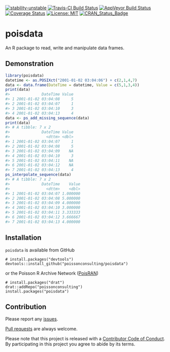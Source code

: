 
<!-- README.md is generated from README.Rmd. Please edit that file -->
[![stability-unstable](https://img.shields.io/badge/stability-unstable-yellow.svg)](https://github.com/joethorley/stability-badges#unstable) [![Travis-CI Build Status](https://travis-ci.org/poissonconsulting/poisdata.svg?branch=master)](https://travis-ci.org/poissonconsulting/poisdata) [![AppVeyor Build Status](https://ci.appveyor.com/api/projects/status/github/poissonconsulting/poisdata?branch=master&svg=true)](https://ci.appveyor.com/project/poissonconsulting/poisdata) [![Coverage Status](https://img.shields.io/codecov/c/github/poissonconsulting/poisdata/master.svg)](https://codecov.io/github/poissonconsulting/poisdata?branch=master) [![License: MIT](https://img.shields.io/badge/License-MIT-blue.svg)](https://opensource.org/licenses/MIT) [![CRAN\_Status\_Badge](http://www.r-pkg.org/badges/version/poisdata)](https://cran.r-project.org/package=poisdata)

poisdata
========

An R package to read, write and manipulate data frames.

Demonstration
-------------

``` r
library(poisdata)
datetime <- as.POSIXct("2001-01-02 03:04:06") + c(2,1,4,7)
data <- data.frame(DateTime = datetime, Value = c(5,1,3,4))
print(data)
#>              DateTime Value
#> 1 2001-01-02 03:04:08     5
#> 2 2001-01-02 03:04:07     1
#> 3 2001-01-02 03:04:10     3
#> 4 2001-01-02 03:04:13     4
data <- ps_add_missing_sequence(data)
print(data)
#> # A tibble: 7 x 2
#>              DateTime Value
#>                <dttm> <dbl>
#> 1 2001-01-02 03:04:07     1
#> 2 2001-01-02 03:04:08     5
#> 3 2001-01-02 03:04:09    NA
#> 4 2001-01-02 03:04:10     3
#> 5 2001-01-02 03:04:11    NA
#> 6 2001-01-02 03:04:12    NA
#> 7 2001-01-02 03:04:13     4
ps_interpolate_sequence(data)
#> # A tibble: 7 x 2
#>              DateTime    Value
#>                <dttm>    <dbl>
#> 1 2001-01-02 03:04:07 1.000000
#> 2 2001-01-02 03:04:08 5.000000
#> 3 2001-01-02 03:04:09 4.000000
#> 4 2001-01-02 03:04:10 3.000000
#> 5 2001-01-02 03:04:11 3.333333
#> 6 2001-01-02 03:04:12 3.666667
#> 7 2001-01-02 03:04:13 4.000000
```

Installation
------------

`poisdata` is available from GitHub

    # install.packages("devtools")
    devtools::install_github("poissonconsulting/poisdata")

or the Poisson R Archive Network ([PoisRAN](https://github.com/poissonconsulting/drat))

    # install.packages("drat")
    drat::addRepo("poissonconsulting")
    install.packages("poisdata")

Contribution
------------

Please report any [issues](https://github.com/poissonconsulting/poisdata/issues).

[Pull requests](https://github.com/poissonconsulting/poisdata/pulls) are always welcome.

Please note that this project is released with a [Contributor Code of Conduct](https://github.com/poissonconsulting/poisdata/blob/master/CONDUCT.md). By participating in this project you agree to abide by its terms.

